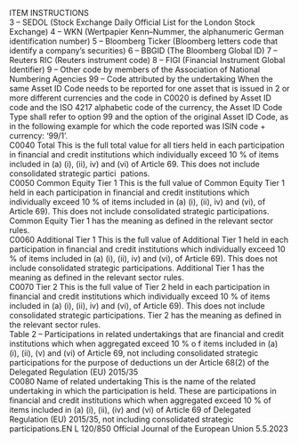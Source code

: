  
ITEM  INSTRUCTIONS  
3 – SEDOL (Stock Exchange Daily Official List for the London Stock Exchange) 
4 – WKN (Wertpapier Kenn–Nummer, the alphanumeric German identification 
number) 
5 – Bloomberg Ticker (Bloomberg letters code that identify a company’s securities) 
6 – BBGID (The Bloomberg Global ID) 
7 – Reuters RIC (Reuters instrument code) 
8 – FIGI (Financial Instrument Global Identifier) 
9 – Other code by members of the Association of National Numbering Agencies 
99 – Code attributed by the undertaking 
When the same Asset ID Code needs to be reported for one asset that is issued in 
2 or more different currencies and the code in C0020 is defined by Asset ID code 
and the ISO 4217 alphabetic code of the currency, the Asset ID Code Type shall 
refer to option 99 and the option of the original Asset ID Code, as in the 
following example for which the code reported was ISIN code + currency: ‘99/1’.  
C0040  Total  This is the full total value for all tiers held in each participation in financial and 
credit institutions which individually exceed 10 % of items included in (a) (i), (ii), 
iv) and (vi) of Article 69. This does not include consolidated strategic partici ­
pations.  
C0050  Common Equity Tier 1  This is the full value of Common Equity Tier 1 held in each participation in 
financial and credit institutions which individually exceed 10 % of items included 
in (a) (i), (ii), iv) and (vi), of Article 69). This does not include consolidated 
strategic participations. Common Equity Tier 1 has the meaning as defined in 
the relevant sector rules.  
C0060  Additional Tier 1  This is the full value of Additional Tier 1 held in each participation in financial 
and credit institutions which individually exceed 10 % of items included in (a) (i), 
(ii), iv) and (vi), of Article 69). This does not include consolidated strategic 
participations. Additional Tier 1 has the meaning as defined in the relevant 
sector rules.  
C0070  Tier 2  This is the full value of Tier 2 held in each participation in financial and credit 
institutions which individually exceed 10 % of items included in (a) (i), (ii), iv) and 
(vi), of Article 69). This does not include consolidated strategic participations. 
Tier 2 has the meaning as defined in the relevant sector rules.  
Table 2 – Participations in related undertakings that are financial and credit institutions which when aggregated exceed 10 % o f items included in 
(a) (i), (ii), (v) and (vi) of Article 69, not including consolidated strategic participations for the purpose of deductions un der Article 68(2) of the 
Delegated Regulation (EU) 2015/35  
C0080  Name of related undertaking  This is the name of the related undertaking in which the participation is held. 
These are participations in financial and credit institutions which when aggregated 
exceed 10 % of items included in (a) (i), (ii), (iv) and (vi) of Article 69 of Delegated 
Regulation (EU) 2015/35, not including consolidated strategic participations.EN  L 120/850 Official Journal of the European Union 5.5.2023
